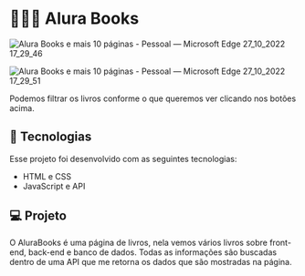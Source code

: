 # 👨🏽‍💻 Alura Books

![Alura Books e mais 10 páginas - Pessoal — Microsoft​ Edge 27_10_2022 17_29_46](https://user-images.githubusercontent.com/101364762/198393658-45a1ba12-bcfc-4d95-bdf9-f30186e91f9f.png)

![Alura Books e mais 10 páginas - Pessoal — Microsoft​ Edge 27_10_2022 17_29_51](https://user-images.githubusercontent.com/101364762/198393672-306b116c-f1aa-4a83-9771-3dde077c0ec3.png)

Podemos filtrar os livros conforme o que queremos ver clicando nos botões acima.

## 🚀 Tecnologias

Esse projeto foi desenvolvido com as seguintes tecnologias:

- HTML e CSS
- JavaScript e API


## 💻 Projeto

O AluraBooks é uma página de livros, nela vemos vários livros sobre front-end, back-end e banco de dados. Todas as informações são buscadas dentro de uma API que me retorna os dados que são mostradas na página. 

